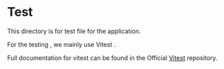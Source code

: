 # Test

This directory is for test file for the application.

For the testing , we mainly use Vitest .

Full documentation for vitest can be found in the Official [Vitest](https://vitest.dev/) repository.

